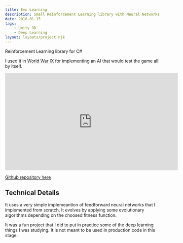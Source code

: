 ```yaml
---
title: Evo Learning
description: Small Reinforcement Learning library with Neural Networks and Evolutionary Alorithms
date: 2018-01-15
tags:
    - Unity 3D
    - Deep Learning
layout: layouts/project.njk
---
```

Reinforcement Learning library for C#

I used it in [World War IX](/projects/wwix/) for implementing an AI that would test the game all by itself.

  <iframe width="560" height="315"
src="https://www.youtube.com/embed/-wBPm1bs3Fc?start=256&end=297" 
frameborder="0" 
allow="accelerometer; autoplay; encrypted-media; gyroscope; picture-in-picture" 
allowfullscreen></iframe>

[Github repository here](https://github.com/theypsilon/EvoLearning/)

## Technical Details

It uses a very simple implemeantion of feedforward neural networks that I implemented from scratch. It evolves by applying some evolutionary algorithms depending on the choosed fitness function.

It was a fun project that I did to put in practice some of the deep learning things I was studying. It is not meant to be used in production code in this stage.

